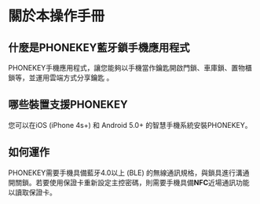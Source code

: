 # 關於本操作手冊

## 什麼是PHONEKEY藍牙鎖手機應用程式 <a id="what-is-the-phonekey-ble-smart-lock-mobile-app"></a>

PHONEKEY手機應用程式，讓您能夠以手機當作鑰匙開啟門鎖、車庫鎖、置物櫃鎖等，並運用雲端方式分享鑰匙 。

## 哪些裝置支援PHONEKEY <a id="which-mobile-devices-support-phonekey"></a>

您可以在iOS \(iPhone 4s+\) 和 Android 5.0+ 的智慧手機系統安裝PHONEKEY。

## 如何運作 <a id="how-it-works"></a>

PHONEKEY需要手機具備藍牙4.0以上 \(BLE\) 的無線通訊規格，與鎖具進行溝通開關鎖。若要使用保證卡重新設定主控密碼，則需要手機具備**NFC**近場通訊功能以讀取保證卡。


